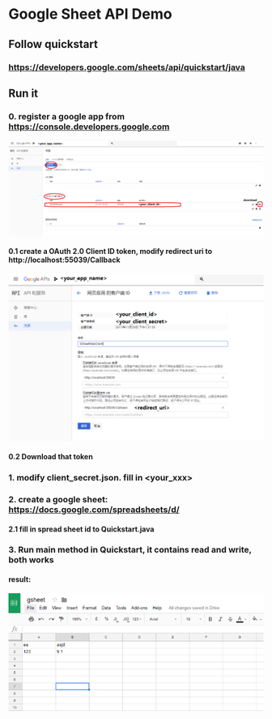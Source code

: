 # Google Sheet API Demo  
## Follow quickstart  
### https://developers.google.com/sheets/api/quickstart/java  
## Run it  
### 0. register a google app from https://console.developers.google.com  
![](https://github.com/fanjingdan012/google/blob/master/gsheet/screenshots/google_credential.png)  
#### 0.1 create a OAuth 2.0 Client ID token, modify redirect uri to http://localhost:55039/Callback  
![](https://github.com/fanjingdan012/google/blob/master/gsheet/screenshots/redirect_uri.PNG)  
#### 0.2 Download that token  
### 1. modify client_secret.json. fill in <your_xxx>  
### 2. create a google sheet: https://docs.google.com/spreadsheets/d/  
#### 2.1 fill in spread sheet id to Quickstart.java  
### 3. Run main method in Quickstart, it contains read and write, both works  
#### result:  
![](https://github.com/fanjingdan012/google/blob/master/gsheet/screenshots/sheet.PNG)  
